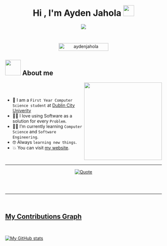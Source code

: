 <h1 align="center">Hi , I'm Ayden Jahola <img src="https://media.giphy.com/media/hvRJCLFzcasrR4ia7z/giphy.gif" width="35"></h1>

<p align="center">
  <a href="https://git.io/typing-svg"><img src="https://readme-typing-svg.demolab.com/?lines=Student;Developer;Designer;Freelancer;Technician;Software+Engineer&font=Fira%20Code&center=true&width=380&height=50"/></a>
</p>


<br>

<p align="center"> 
	<img src="https://komarev.com/ghpvc/?username=aydenjahola&label=Profile%20views&color=0047AB&style=plastic?" alt="aydenjahola" height=25px, width=160px/> 
	<!---
		<a href = "https://commits.top/egypt.html" target="_blank">
			<img src="https://aktive.tk/egypt/7oSkaaa?color=red" alt="Most Active Users" target="_blank" height=25px, width=250px/> 
		</a>
	-->

</p>

	
## <picture><img src = "https://github.com/7oSkaaa/7oSkaaa/blob/main/Images/about_me.gif?raw=true" width = 50px></picture> About me

<picture> <img align="right" src="https://github.com/7oSkaaa/7oSkaaa/blob/main/Images/Right_Side.gif?raw=true" width = 250px></picture>

<br><br>

- :school: I am a `First Year Computer Science student` at [Dublin City Univerity](https://www.dcu.ie/)
- :technologist: I love using Software as a solution for every `Problem`.
- :student: I’m currently learning `Computer Science` and `Software Engineering`.
- :nerd_face: Always `learning new things`.
- :boom: You can visit [my website](https://aydenjahola.com).
<br>

---

<p align = "center">
	<a href="https://github.com/piyushsuthar/github-readme-quotes"> <img alt = "Quote" src="https://quotes-github-readme.vercel.app/api?type=horizontal&theme=tokyonight&animation=grow_out_in&quoteCategory=programming">
</p>

</br></br>
	
---
<br>

## My Contributions Graph
<br>
	
[![My GitHub stats](https://github-readme-stats.vercel.app/api?username=aydenjahola&show_icons=true&theme=dark&hide_border=true&hide=prs,contribs&count_private=true)](https://github.com/aydenjahola)
